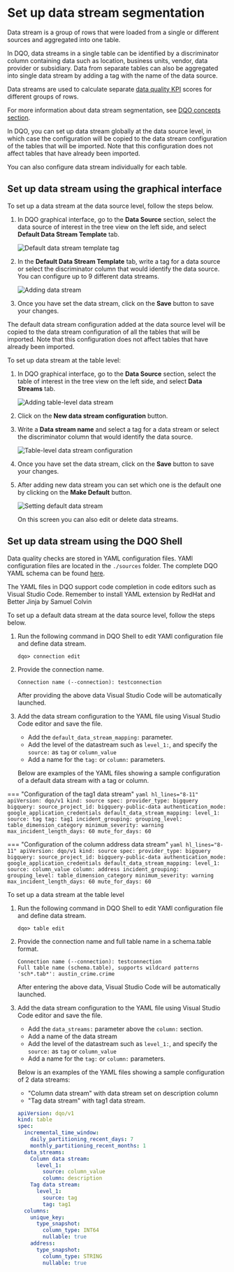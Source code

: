 # Set up data stream segmentation

Data stream is a group of rows that were loaded from a single or different sources and aggregated into one table. 

In  DQO, data streams in a single table can be identified by a discriminator column containing data such as location, business units,
vendor, data provider or subsidiary. Data from separate tables can also be aggregated into single data stream by adding a tag with the name
of the data source.

Data streams are used to calculate separate [data quality KPI](../../dqo-concepts/data-quality-kpis/data-quality-kpis.md) scores for
different groups of rows. 

For more information about data stream segmentation, see [DQO concepts section](../../dqo-concepts/data-stream-segmentation/data-stream-segmentation.md).

In DQO, you can set up data stream globally at the data source level, in which case the configuration will be copied to the data stream
configuration of the tables that will be imported. Note that this configuration does not affect tables that have already been imported.

You can also configure data stream individually for each table. 


## Set up data stream using the graphical interface

To set up a data stream at the data source level, follow the steps below.

1. In DQO graphical interface, go to the **Data Source** section, select the data source of interest in the tree view on the left
    side, and select **Default Data Stream Template** tab.

    ![Default data stream template tag](https://dqops.com/docs/images/working-with-dqo/set-up-data-stream/default-data-stream-template.jpg)

2. In the **Default Data Stream Template** tab, write a tag for a data source or select the discriminator column that would
    identify the data source. You can configure up to 9 different data streams.

    ![Adding data stream](https://dqops.com/docs/images/working-with-dqo/set-up-data-stream/adding-data-stream.jpg)

3. Once you have set the data stream, click on the **Save** button to save your changes.

The default data stream configuration added at the data source level will be copied to the data stream configuration of all the 
tables that will be imported. Note that this configuration does not affect tables that have already been imported.

To set up data stream at the table level:

1.  In DQO graphical interface, go to the **Data Source** section, select the table of interest in the tree view on the left
    side, and select **Data Streams** tab.

    ![Adding table-level data stream](https://dqops.com/docs/images/working-with-dqo/set-up-data-stream/adding-table-level-data-stream.jpg)

2. Click on the **New data stream configuration** button.

3. Write a **Data stream name** and select a tag for a data stream or select the discriminator column that would identify the data source.

    ![Table-level data stream configuration](https://dqops.com/docs/images/working-with-dqo/set-up-data-stream/table-level-data-stream-configuration.jpg)

4. Once you have set the data stream, click on the **Save** button to save your changes.

5. After adding new data stream you can set which one is the default one by clicking on the **Make Default** button.

    ![Setting default data stream](https://dqops.com/docs/images/working-with-dqo/set-up-data-stream/setting-default-data-stream.jpg)
    
    On this screen you can also edit or delete data streams. 

## Set up data stream using the DQO Shell

Data quality checks are stored in YAML configuration files. YAMl configuration files are located in the `./sources` folder.
The complete DQO YAML schema can be found [here](https://cloud.dqo.ai/dqo-yaml-schema/TableYaml-schema.json).

The YAML files in DQO support code completion in code editors such as Visual Studio Code. Remember to install YAML
extension by RedHat and Better Jinja by Samuel Colvin

To set up a default data stream at the data source level, follow the steps below.

1. Run the following command in DQO Shell to edit YAMl configuration file and define data stream.

    ```
    dqo> connection edit
    ```

2. Provide the connection name.

    ```
    Connection name (--connection): testconnection
    ```
   
    After providing the above data Visual Studio Code will be automatically launched.

3. Add the data stream configuration to the YAML file using Visual Studio Code editor and save the file.

    - Add the `default_data_stream_mapping:` parameter. 
    - Add the level of the datastream such as `level_1:`, and specify the `source:` as `tag` or `column_value`
    - Add a name for the `tag:` or `column:` parameters. 

    Below are examples of the YAML files showing a sample configuration of a default data stream with a tag or column. 

=== "Configuration of the tag1 data stream"
    ```yaml hl_lines="8-11"
    apiVersion: dqo/v1
    kind: source
    spec:
      provider_type: bigquery
      bigquery:
        source_project_id: bigquery-public-data
        authentication_mode: google_application_credentials
      default_data_stream_mapping:
        level_1:
          source: tag
          tag: tag1
      incident_grouping:
        grouping_level: table_dimension_category
        minimum_severity: warning
        max_incident_length_days: 60
        mute_for_days: 60
    ```

=== "Configuration of the column address data stream"
    ```yaml hl_lines="8-11"
    apiVersion: dqo/v1
    kind: source
    spec:
      provider_type: bigquery
      bigquery:
        source_project_id: bigquery-public-data
        authentication_mode: google_application_credentials
      default_data_stream_mapping:
        level_1:
          source: column_value
          column: address
      incident_grouping:
        grouping_level: table_dimension_category
        minimum_severity: warning
        max_incident_length_days: 60
        mute_for_days: 60
    ```

To set up a data stream at the table level

1. Run the following command in DQO Shell to edit YAMl configuration file and define data stream.

    ```
    dqo> table edit
    ```

2. Provide the connection name and full table name in a schema.table format.

    ```
    Connection name (--connection): testconnection
    Full table name (schema.table), supports wildcard patterns 'sch*.tab*': austin_crime.crime
    ```
   After entering the above data, Visual Studio Code will be automatically launched.

3. Add the data stream configuration to the YAML file using Visual Studio Code editor and save the file.

    - Add the `data_streams:` parameter above the `column:` section.
    - Add a name of the data stream
    - Add the level of the datastream such as `level_1:`, and specify the `source:` as `tag` or `column_value`
    - Add a name for the `tag:` or `column:` parameters.

    Below is an examples of the YAML files showing a sample configuration of 2 data streams: 

    - "Column data stream" with data stream set on description column
    - "Tag data stream" with tag1 data stream.

    ```yaml hl_lines="7-15"
    apiVersion: dqo/v1
    kind: table
    spec:
      incremental_time_window:
        daily_partitioning_recent_days: 7
        monthly_partitioning_recent_months: 1
      data_streams:
        Column data stream:
          level_1:
            source: column_value
            column: description
        Tag data stream:
          level_1:
            source: tag
            tag: tag1
      columns:
        unique_key:
          type_snapshot:
            column_type: INT64
            nullable: true
        address:
          type_snapshot:
            column_type: STRING
            nullable: true
    ```